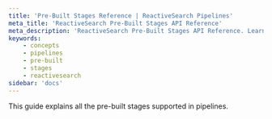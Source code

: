 ```yaml
---
title: 'Pre-Built Stages Reference | ReactiveSearch Pipelines'
meta_title: 'ReactiveSearch Pre-Built Stages API Reference'
meta_description: 'ReactiveSearch Pre-Built Stages API Reference. Learn about all the properties of ReactiveSearch Pipelines pre-built stages API'
keywords:
    - concepts
    - pipelines
    - pre-built
    - stages
    - reactivesearch
sidebar: 'docs'
---
```


This guide explains all the pre-built stages supported in pipelines.
